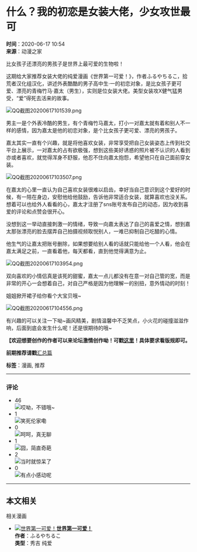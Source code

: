 # 什么？我的初恋是女装大佬，少女攻世最可

**时间**：2020-06-17 10:54  
**来源**：动漫之家

比女孩子还漂亮的男孩子是世界上最可爱的生物啦！

这期给大家推荐女装大佬的纯爱漫画《世界第一可爱！》，作者ふるやちるこ，拾荒者汉化组汉化，讲述外表酷酷的男子高中生·一的初恋对象，是比女孩子更可爱、漂亮的青梅竹马·嘉太（男生），实则是位女装大佬。美型女装攻X健气猛男受，“爱”得死去活来的故事。

![QQ截图20200617101539.png](https://images.dmzj.com/resource/news/2020/06/17/1592362404236124.png)

男主一是个外表冷酷的男生，有个青梅竹马嘉太，打小一对嘉太就有着和别人不一样的感情，因为嘉太是他的初恋对象，是个比女孩子更可爱、漂亮的男孩子。

嘉太其实一直有个兴趣，就是将他喜欢女装，非常享受把自己女装姿态上传到社交平台上展示，一对嘉太的占有欲极强，想到这些美好诱惑的照片被不认识的人看到亦或者喜欢，就觉得浑身不舒服，他忍不住向嘉太抱怨，希望他只在自己面前穿女装。

![QQ截图20200617103507.png](https://images.dmzj.com/resource/news/2020/06/17/1592362398917835.png)

在嘉太的心里一直认为自己喜欢女装很难以启齿，幸好当自己意识到这个爱好的时候，有一陪在身边，安慰他给他鼓励，告诉他非常适合女装，就算喜欢也没关系。想着可以也给外人看看的心，嘉太才注册了sns账号发布自己的动态，因为收到喜爱的评论和点赞会很开心。

没想到这一举动直接刺激一的情绪，导致一向嘉太表达了自己的喜爱之情，想到嘉太那张漂亮的脸去摆弄自己拍摄视频取悦别人，一难已抑制自己吃醋的心情。

他生气的让嘉太把账号删除，如果想要给别人看的话就只能给他一个人看，他会在嘉太满足之前，一直看着他，每天都看，直到他觉得满意为止。

![QQ截图20200617103954.png](https://images.dmzj.com/resource/news/2020/06/17/1592362391754717.png)

双向喜欢的小情侣真是该死的甜蜜，嘉太一点儿都没有在意一对自己管的宽，而是非常的开心一会想着自己，对自己严格是因为他理解一的别扭，意外情动的时刻！

姐姐掀开裙子给你看个大宝贝哦~

![QQ截图20200617104556.png](https://images.dmzj.com/resource/news/2020/06/17/1592362431159795.png)

有兴趣的可以关注一下呦~画风精美，剧情温馨中不乏笑点，小火花的碰撞滋滋作响，后面到底会发生什么呢！还是很期待的哦~

**【**欢迎想要创作的作者可以来论坛激情创作呦！可戳**[这里](http://nbbs.dmzj.com/forum-718-1.html)！具体要求看版规即可。**

**前期推荐请戳**[汇总篇](https://news.dmzj.com/article/65733.html)

**标签**：漫画, 推荐

---

### 评论

- 46  
    ![](https://static.dmzj.com/news/images/m1.jpg)哎呦，不错哦~
- 1  
    ![](https://static.dmzj.com/news/images/m2.jpg)笑死伦家嘞
- 0  
    ![](https://static.dmzj.com/news/images/m3.jpg)呵呵，真无聊
- 1  
    ![](https://static.dmzj.com/news/images/m4.jpg)囧，简直奇葩
- 2  
    ![](https://static.dmzj.com/news/images/m5.jpg)当时就惊呆了
- 0  
    ![](https://static.dmzj.com/news/images/m6.jpg)有点小感动呢

---

## 本文相关

相关漫画

-   [![世界第一可爱！](https://images.dmzj.com/webpic/4/shijiediyikeai0609.jpg)](http://manhua.dmzj.com/shijiediyikeai)[**世界第一可爱！**](http://manhua.dmzj.com/shijiediyikeai)  
    **作者**：ふるやちるこ  
    **类型**：秀吉 纯爱